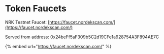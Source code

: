 # Token Faucets

NRK Testnet Faucet: [https://faucet.nordekscan.com/](https://faucet.nordekscan.com/)

Served from address: 0x24beFf5aF309b5C2d19CFe1a928754A3F894AE7C

{% embed url="https://faucet.nordekscan.com/" %}
